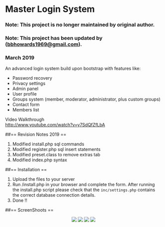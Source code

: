 Master Login System  
===================  

### Note: This project is no longer maintained by original author.
### Note: This project has been updated by (bbhowards1969@gmail.com).
### March 2019

An advanced login system build upon bootstrap with features like:
- Password recovery  
- Privacy settings  
- Admin panel  
- User profile  
- Groups system (member, moderator, administrator, plus custom groups)  
- Contact form  
- Members list  

Video Walkthrough  
http://www.youtube.com/watch?v=y7SdQfZfLbA

##== Revision Notes 2019 ==

1. Modified install.php sql commands
2. Modified register.php sql insert statements
3. Modified preset.class to remove extras tab
4. Modified index.php syntax

##== Installation ==  

1. Upload the files to your server  
2. Run /install.php in your browser and complete the form. 
After running the install.php script please check that the `inc/settings.php` contains the correct database connection details.
3. Done !!


##== ScreenShoots ==  

<p align="center">
  <img src="http://puu.sh/3gtZd.png"/>
  <img src="http://puu.sh/34xRK.png"/>
  <img src="http://puu.sh/34ytf.png"/>
  <img src="http://puu.sh/34yuS.png"/>
</p>


